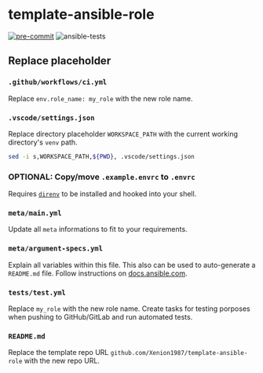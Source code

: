 # template-ansible-role

[![pre-commit](https://img.shields.io/badge/pre--commit-enabled-brightgreen?logo=pre-commit)](https://github.com/pre-commit/pre-commit) ![ansible-tests](https://github.com/Xenion1987/template-ansible-role/actions/workflows/ci.yml/badge.svg)

## Replace placeholder

### `.github/workflows/ci.yml`

Replace `env.role_name: my_role` with the new role name.

### `.vscode/settings.json`

Replace directory placeholder `WORKSPACE_PATH` with the current working directory's `venv` path.

```sh
sed -i s,WORKSPACE_PATH,${PWD}, .vscode/settings.json
```

### OPTIONAL: Copy/move `.example.envrc` to `.envrc`

Requires [`direnv`](https://direnv.net/) to be installed and hooked into your shell.

### `meta/main.yml`

Update all `meta` informations to fit to your requirements.

### `meta/argument-specs.yml`

Explain all variables within this file. This also can be used to auto-generate a `README.md` file. Follow instructions on [docs.ansible.com](https://docs.ansible.com/ansible/latest/playbook_guide/playbooks_reuse_roles.html#role-argument-validation).

### `tests/test.yml`

Replace `my_role` with the new role name. Create tasks for testing porposes when pushing to GitHub/GitLab and run automated tests.

### `README.md`

Replace the template repo URL `github.com/Xenion1987/template-ansible-role` with the new repo URL.
